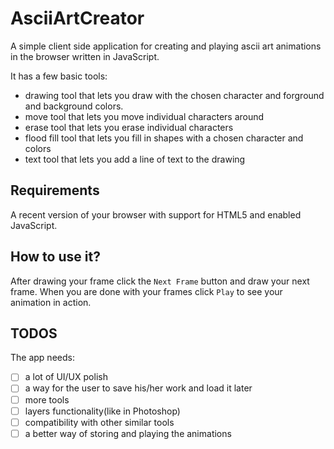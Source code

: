 # AsciiArtCreator
A simple client side application for creating and playing ascii art animations in the browser 
written in JavaScript.

It has a few basic tools:
* drawing tool that lets you draw with the chosen character and forground and background colors.
* move tool that lets you move individual characters around
* erase tool that lets you erase individual characters
* flood fill tool that lets you fill in shapes with a chosen character and colors
* text tool that lets you add a line of text to the drawing

## Requirements
A recent version of your browser with support for HTML5 and enabled JavaScript.

## How to use it?
After drawing your frame click the `Next Frame` button and draw your next frame. When you are done 
with your frames click `Play` to see your animation in action.

## TODOS
The app needs:
- [ ] a lot of UI/UX polish
- [ ] a way for the user to save his/her work and load it later
- [ ] more tools
- [ ] layers functionality(like in Photoshop)
- [ ] compatibility with other similar tools
- [ ] a better way of storing and playing the animations
